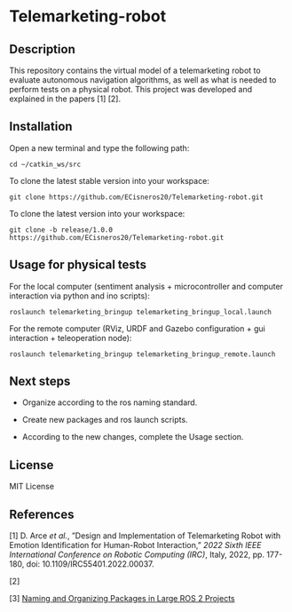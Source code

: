 # Telemarketing-robot

## Description

 This repository contains the virtual model of a telemarketing robot to evaluate autonomous navigation algorithms, as well as what is needed to perform tests on a physical robot. This project was developed and explained in the papers [1] [2].

## Installation

Open a new terminal and type the following path:

    cd ~/catkin_ws/src

To clone the latest stable version into your workspace:

    git clone https://github.com/ECisneros20/Telemarketing-robot.git

To clone the latest version into your workspace:

    git clone -b release/1.0.0 https://github.com/ECisneros20/Telemarketing-robot.git

## Usage for physical tests

For the local computer (sentiment analysis + microcontroller and computer interaction via python and ino scripts):

    roslaunch telemarketing_bringup telemarketing_bringup_local.launch

For the remote computer (RViz, URDF and Gazebo configuration + gui interaction + teleoperation node):

    roslaunch telemarketing_bringup telemarketing_bringup_remote.launch

## Next steps

- Organize according to the ros naming standard.

- Create new packages and ros launch scripts.

- According to the new changes, complete the Usage section.

## License

MIT License

## References

[1] D. Arce <em>et al.</em>, ”Design and Implementation of Telemarketing Robot with Emotion Identification for Human-Robot Interaction,” <em>2022 Sixth IEEE International Conference on Robotic Computing (IRC)</em>, Italy, 2022, pp. 177-180, doi: 10.1109/IRC55401.2022.00037.

[2]

[3] <a href = "https://automaticaddison.com/naming-and-organizing-packages-in-large-ros-2-projects/">Naming and Organizing Packages in Large ROS 2 Projects</a>
